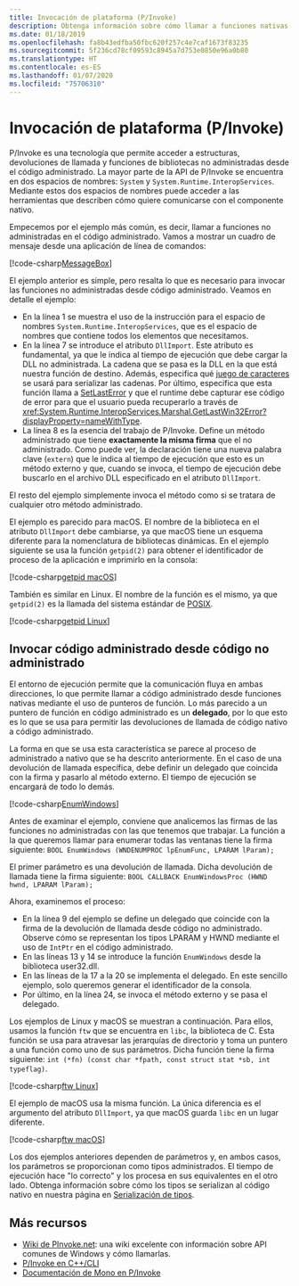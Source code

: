 ```yaml
---
title: Invocación de plataforma (P/Invoke)
description: Obtenga información sobre cómo llamar a funciones nativas a través de P/Invoke en. NET.
ms.date: 01/18/2019
ms.openlocfilehash: fa8b43edfba50fbc620f257c4e7caf1673f83235
ms.sourcegitcommit: 5f236cd78cf09593c8945a7d753e0850e96a0b80
ms.translationtype: HT
ms.contentlocale: es-ES
ms.lasthandoff: 01/07/2020
ms.locfileid: "75706310"
---
```

# <a name="platform-invoke-pinvoke"></a>Invocación de plataforma (P/Invoke)

P/Invoke es una tecnología que permite acceder a estructuras, devoluciones de llamada y funciones de bibliotecas no administradas desde el código administrado. La mayor parte de la API de P/Invoke se encuentra en dos espacios de nombres: `System` y `System.Runtime.InteropServices`. Mediante estos dos espacios de nombres puede acceder a las herramientas que describen cómo quiere comunicarse con el componente nativo.

Empecemos por el ejemplo más común, es decir, llamar a funciones no administradas en el código administrado. Vamos a mostrar un cuadro de mensaje desde una aplicación de línea de comandos:

[!code-csharp[MessageBox](~/samples/snippets/standard/interop/pinvoke/messagebox.cs)]

El ejemplo anterior es simple, pero resalta lo que es necesario para invocar las funciones no administradas desde código administrado. Veamos en detalle el ejemplo:

- En la línea 1 se muestra el uso de la instrucción para el espacio de nombres `System.Runtime.InteropServices`, que es el espacio de nombres que contiene todos los elementos que necesitamos.
- En la línea 7 se introduce el atributo `DllImport`. Este atributo es fundamental, ya que le indica al tiempo de ejecución que debe cargar la DLL no administrada. La cadena que se pasa es la DLL en la que está nuestra función de destino. Además, especifica qué [juego de caracteres](./charset.md) se usará para serializar las cadenas. Por último, especifica que esta función llama a [SetLastError](/windows/desktop/api/errhandlingapi/nf-errhandlingapi-setlasterror) y que el runtime debe capturar ese código de error para que el usuario pueda recuperarlo a través de <xref:System.Runtime.InteropServices.Marshal.GetLastWin32Error?displayProperty=nameWithType>.
- La línea 8 es la esencia del trabajo de P/Invoke. Define un método administrado que tiene **exactamente la misma firma** que el no administrado. Como puede ver, la declaración tiene una nueva palabra clave (`extern`) que le indica al tiempo de ejecución que esto es un método externo y que, cuando se invoca, el tiempo de ejecución debe buscarlo en el archivo DLL especificado en el atributo `DllImport`.

El resto del ejemplo simplemente invoca el método como si se tratara de cualquier otro método administrado.

El ejemplo es parecido para macOS. El nombre de la biblioteca en el atributo `DllImport` debe cambiarse, ya que macOS tiene un esquema diferente para la nomenclatura de bibliotecas dinámicas. En el ejemplo siguiente se usa la función `getpid(2)` para obtener el identificador de proceso de la aplicación e imprimirlo en la consola:

[!code-csharp[getpid macOS](~/samples/snippets/standard/interop/pinvoke/getpid-macos.cs)]

También es similar en Linux. El nombre de la función es el mismo, ya que `getpid(2)` es la llamada del sistema estándar de [POSIX](https://en.wikipedia.org/wiki/POSIX).

[!code-csharp[getpid Linux](~/samples/snippets/standard/interop/pinvoke/getpid-linux.cs)]

## <a name="invoking-managed-code-from-unmanaged-code"></a>Invocar código administrado desde código no administrado

El entorno de ejecución permite que la comunicación fluya en ambas direcciones, lo que permite llamar a código administrado desde funciones nativas mediante el uso de punteros de función. Lo más parecido a un puntero de función en código administrado es un **delegado**, por lo que esto es lo que se usa para permitir las devoluciones de llamada de código nativo a código administrado.

La forma en que se usa esta característica se parece al proceso de administrado a nativo que se ha descrito anteriormente. En el caso de una devolución de llamada específica, debe definir un delegado que coincida con la firma y pasarlo al método externo. El tiempo de ejecución se encargará de todo lo demás.

[!code-csharp[EnumWindows](~/samples/snippets/standard/interop/pinvoke/enumwindows.cs)]

Antes de examinar el ejemplo, conviene que analicemos las firmas de las funciones no administradas con las que tenemos que trabajar. La función a la que queremos llamar para enumerar todas las ventanas tiene la firma siguiente: `BOOL EnumWindows (WNDENUMPROC lpEnumFunc, LPARAM lParam);`

El primer parámetro es una devolución de llamada. Dicha devolución de llamada tiene la firma siguiente: `BOOL CALLBACK EnumWindowsProc (HWND hwnd, LPARAM lParam);`

Ahora, examinemos el proceso:

- En la línea 9 del ejemplo se define un delegado que coincide con la firma de la devolución de llamada desde código no administrado. Observe cómo se representan los tipos LPARAM y HWND mediante el uso de `IntPtr` en el código administrado.
- En las líneas 13 y 14 se introduce la función `EnumWindows` desde la biblioteca user32.dll.
- En las líneas de la 17 a la 20 se implementa el delegado. En este sencillo ejemplo, solo queremos generar el identificador de la consola.
- Por último, en la línea 24, se invoca el método externo y se pasa el delegado.

Los ejemplos de Linux y macOS se muestran a continuación. Para ellos, usamos la función `ftw` que se encuentra en `libc`, la biblioteca de C. Esta función se usa para atravesar las jerarquías de directorio y toma un puntero a una función como uno de sus parámetros. Dicha función tiene la firma siguiente: `int (*fn) (const char *fpath, const struct stat *sb, int typeflag)`.

[!code-csharp[ftw Linux](~/samples/snippets/standard/interop/pinvoke/ftw-linux.cs)]

El ejemplo de macOS usa la misma función. La única diferencia es el argumento del atributo `DllImport`, ya que macOS guarda `libc` en un lugar diferente.

[!code-csharp[ftw macOS](~/samples/snippets/standard/interop/pinvoke/ftw-macos.cs)]

Los dos ejemplos anteriores dependen de parámetros y, en ambos casos, los parámetros se proporcionan como tipos administrados. El tiempo de ejecución hace "lo correcto" y los procesa en sus equivalentes en el otro lado. Obtenga información sobre cómo los tipos se serializan al código nativo en nuestra página en [Serialización de tipos](type-marshaling.md).

## <a name="more-resources"></a>Más recursos

- [Wiki de PInvoke.net](https://www.pinvoke.net/): una wiki excelente con información sobre API comunes de Windows y cómo llamarlas.
- [P/Invoke en C++/CLI](/cpp/dotnet/native-and-dotnet-interoperability)
- [Documentación de Mono en P/Invoke](https://www.mono-project.com/docs/advanced/pinvoke/)
